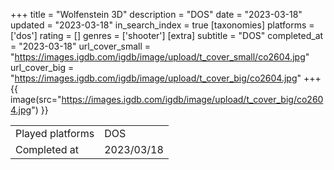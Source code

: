 +++
title = "Wolfenstein 3D"
description = "DOS"
date = "2023-03-18"
updated = "2023-03-18"
in_search_index = true
[taxonomies]
platforms = ['dos']
rating = []
genres = ['shooter']
[extra]
subtitle = "DOS"
completed_at = "2023-03-18"
url_cover_small = "https://images.igdb.com/igdb/image/upload/t_cover_small/co2604.jpg"
url_cover_big = "https://images.igdb.com/igdb/image/upload/t_cover_big/co2604.jpg"
+++
{{ image(src="https://images.igdb.com/igdb/image/upload/t_cover_big/co2604.jpg") }}

|              |            |
| ------------ | ---------- |
| Played platforms    | DOS |
| Completed at | 2023/03/18 |


